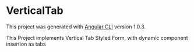 # VerticalTab

This project was generated with [Angular CLI](https://github.com/angular/angular-cli) version 1.0.3.

This Project implements Vertical Tab Styled Form, with dynamic component insertion as tabs
